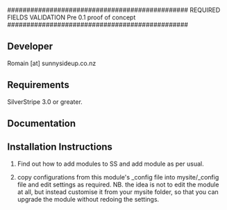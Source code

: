 ###############################################
REQUIRED FIELDS VALIDATION
Pre 0.1 proof of concept
###############################################

Developer
-----------------------------------------------
Romain [at] sunnysideup.co.nz

Requirements
-----------------------------------------------
SilverStripe 3.0 or greater.

Documentation
-----------------------------------------------

Installation Instructions
-----------------------------------------------
1. Find out how to add modules to SS and add module as per usual.

2. copy configurations from this module's _config file
into mysite/_config file and edit settings as required.
NB. the idea is not to edit the module at all, but instead customise
it from your mysite folder, so that you can upgrade the module without redoing the settings.

